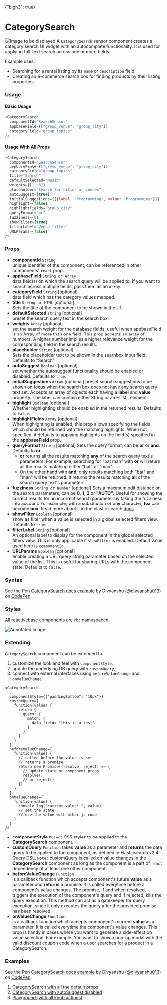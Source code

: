 {"bigh3": true}

# CategorySearch

![Image to be displayed](https://i.imgur.com/wRErIC9.png)
A `CategorySearch` sensor component creates a category search UI widget with an autocomplete functionality. It is used for applying full-text search across one or more fields.

Example uses:
* Searching for a rental listing by its `name` or `description` field.
* Creating an e-commerce search box for finding products by their listing properties.

### Usage

#### Basic Usage

```js
<CategorySearch
  componentId="SearchSensor"
  appbaseField={["group_venue", "group_city"]}
  categoryField="group_topics"
/>
```

#### Usage With All Props

```js
<CategorySearch
  componentId="SearchSensor"
  appbaseField={["group_venue", "group_city"]}
  categoryField="group_topics"
  title="Search"
  defaultSelected="Music"
  weights={[1, 3]}
  placeholder="Search for cities or venues"
  autoSuggest={true}
  initialSuggestions={[{label: "Programming", value: "Programming"}]}
  highlight={false}
  highlightFields="group_city"
  queryFormat="or"
  fuzziness={0}
  showFilter={true}
  filterLabel="Venue filter"
  URLParams={false}
/>
```

### Props

- **componentId** `String`  
    unique identifier of the component, can be referenced in other components' `react` prop.
- **appbaseField** `String or Array`  
    data field(s) on which the search query will be applied to. If you want to search across multiple fields, pass them as an `Array`.
- **categoryField** `String` [optional]  
    data field which has the category values mapped.
- **title** `String or HTML` [optional]  
    Sets the title of the component to be shown in the UI.
- **defaultSelected** `string` [optional]  
    preset the search query text in the search box.
- **weights** `Array` [optional]  
    set the search weight for the database fields, useful when appbaseField is an Array of more than one field. This prop accepts an array of numbers. A higher number implies a higher relevance weight for the corresponding field in the search results.
- **placeholder** `String` [optional]  
    Sets the placeholder text to be shown in the searhbox input field. Defaults to "Search".
- **autoSuggest** `Boolean` [optional]  
    set whether the autosuggest functionality should be enabled or disabled. Defaults to `true`.
- **initialSuggestions** `Array` [optional]
    preset search suggestions to be shown on focus when the search box does not have any search query text set. Accepts an array of objects each having a **label** and **value** property. The label can contain either String or an HTML element.
- **highlight** `Boolean` [optional]  
    Whether highlighting should be enabled in the returned results. Defaults to `false`.
- **highlightFields** `Array` [optional]  
    When highlighting is enabled, this prop allows specifying the fields which should be returned with the matching highlights. When not specified, it defaults to applying highlights on the field(s) specified in the **appbaseField** prop.
- **queryFormat** `String` [optional]
    Sets the query format, can be **or** or **and**. Defaults to **or**.
    * **or** returns all the results matching **any** of the search query text's parameters. For example, searching for "bat man" with **or** will return all the results matching either "bat" or "man".
    * On the other hand with **and**, only results matching both "bat" and "man" will be returned. It returns the results matching **all** of the search query text's parameters.
- **fuzziness** `String or Number` [optional]
    Sets a maximum edit distance on the search parameters, can be **0**, **1**, **2** or **"AUTO"**. Useful for showing the correct results for an incorrect search parameter by taking the fuzziness into account. For example, with a substitution of one character, **fox** can become **box**. Read more about it in the elastic search [docs](https://www.elastic.co/guide/en/elasticsearch/guide/current/fuzziness.html).
- **showFilter** `Boolean` [optional]  
    show as filter when a value is selected in a global selected filters view. Defaults to `true`.
- **filterLabel** `String` [optional]  
    An optional label to display for the component in the global selected filters view. This is only applicable if `showFilter` is enabled. Default value used here is `componentId`.
- **URLParams** `Boolean` [optional]  
    enable creating a URL query string parameter based on the selected value of the list. This is useful for sharing URLs with the component state. Defaults to `false`.

### Syntax

<p data-height="500" data-theme-id="light" data-slug-hash="mMQaza" data-default-tab="js" data-user="divyanshu013" data-embed-version="2" data-pen-title="CategorySearch docs example" class="codepen">See the Pen <a href="https://codepen.io/divyanshu013/pen/mMQaza/">CategorySearch docs example</a> by Divyanshu (<a href="https://codepen.io/divyanshu013">@divyanshu013</a>) on <a href="https://codepen.io">CodePen</a>.</p>
<script async src="https://production-assets.codepen.io/assets/embed/ei.js"></script>

### Styles

All reactivebase components are `rbc` namespaced.

![Annotated Image](https://i.imgur.com/IWHVT1i.png)

### Extending

`CategorySearch` component can be extended to
1. customize the look and feel with `componentStyle`,
2. update the underlying DB query with `customQuery`,
3. connect with external interfaces using `beforeValueChange` and `onValueChange`.

```
<CategorySearch
  ...
  componentStyle={{"paddingBottom": "10px"}}
  customQuery={
    function(value) {
      return {
        query: {
          match: {
            data_field: "this is a test"
          }
        }
      }
    }
  }
  beforeValueChange={
    function(value) {
      // called before the value is set
      // returns a promise
      return new Promise((resolve, reject) => {
        // update state or component props
        resolve()
        // or reject()
      })
    }
  }
  onValueChange={
    function(value) {
      console.log("current value: ", value)
      // set the state
      // use the value with other js code
    }
  }
/>
```

- **componentStyle** `Object`
    CSS styles to be applied to the **CategorySearch** component.
- **customQuery** `Function`
    takes **value** as a parameter and **returns** the data query to be applied to the component, as defined in Elasticsearch v2.4 Query DSL.
    `Note:` customQuery is called on value changes in the **CategorySearch** component as long as the component is a part of `react` dependency of at least one other component.
- **beforeValueChange** `Function`  
    is a callback function which accepts component's future **value** as a parameter and **returns** a promise. It is called everytime before a component's value changes. The promise, if and when resolved, triggers the execution of the component's query and if rejected, kills the query execution. This method can act as a gatekeeper for query execution, since it only executes the query after the provided promise has been resolved.
- **onValueChange** `Function`  
    is a callback function which accepts component's current **value** as a parameter. It is called everytime the component's value changes. This prop is handy in cases where you want to generate a side-effect on value selection. For example: You want to show a pop-up modal with the valid discount coupon code when a user searches for a product in a CategorySearch.

### Examples

<p data-height="500" data-theme-id="light" data-slug-hash="mMQaza" data-default-tab="result" data-user="divyanshu013" data-embed-version="2" data-pen-title="CategorySearch docs example" class="codepen">See the Pen <a href="https://codepen.io/divyanshu013/pen/mMQaza/">CategorySearch docs example</a> by Divyanshu (<a href="https://codepen.io/divyanshu013">@divyanshu013</a>) on <a href="https://codepen.io">CodePen</a>.</p>
<script async src="https://production-assets.codepen.io/assets/embed/ei.js"></script>

1. [CategorySearch with all the default props](../playground/?selectedKind=search%2FCategorySearch&selectedStory=Basic&full=0&down=1&left=1&panelRight=0&downPanel=storybooks%2Fstorybook-addon-knobs)
2. [CategorySearch with autoSuggest disabled](../playground/?knob-autoSuggest=false&selectedKind=search%2FCategorySearch&selectedStory=Without%20autoSuggest&full=0&down=1&left=1&panelRight=0&downPanel=storybooks%2Fstorybook-addon-knobs)
3. [Playground (with all knob actions)](../playground/?knob-title=CategorySearch&knob-weights%5B0%5D=1&knob-weights%5B1%5D=3&knob-filterLabel=Cars%20filter&knob-defaultSelected=&knob-categoryField=brand.raw&knob-queryFormat=or&knob-URLParams%20%28not%20visible%20on%20storybook%29=false&knob-showFilter=true&knob-fuzziness=1&knob-placeholder=Search%20Car&knob-highlight=false&knob-autoSuggest=true&knob-appbaseField%5B0%5D=name&selectedKind=search%2FCategorySearch&selectedStory=Playground&full=0&down=1&left=1&panelRight=0&downPanel=storybooks%2Fstorybook-addon-knobs)
